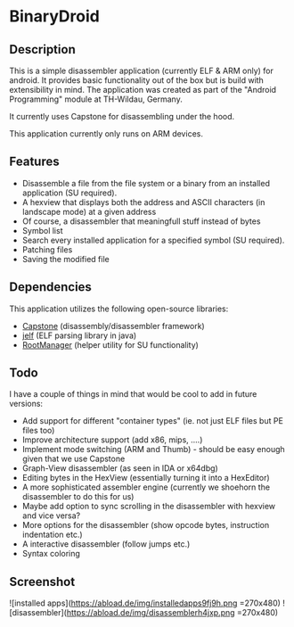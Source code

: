 # BinaryDroid

## Description

This is a simple disassembler application (currently ELF & ARM only) for android. It provides basic functionality out of the box but is build with extensibility in mind.
The application was created as part of the "Android Programming" module at TH-Wildau, Germany.

It currently uses Capstone for disassembling under the hood.

This application currently only runs on ARM devices.

## Features
- Disassemble a file from the file system or a binary from an installed application (SU required).
 - A hexview that displays both the address and ASCII characters (in landscape mode) at a given address
 - Of course, a disassembler that meaningfull stuff instead of bytes
 - Symbol list
- Search every installed application for a specified symbol (SU required).
- Patching files
- Saving the modified file

## Dependencies
This application utilizes the following open-source libraries:
- [Capstone](https://github.com/aquynh/capstone) (disassembly/disassembler framework)
- [jelf](https://github.com/fornwall/jelf) (ELF parsing library in java)
- [RootManager](https://github.com/Chrisplus/RootManager) (helper utility for SU functionality)

## Todo
I have a couple of things in mind that would be cool to add in future versions:
- Add support for different "container types" (ie. not just ELF files but PE files too)
- Improve architecture support (add x86, mips, ....)
- Implement mode switching (ARM and Thumb) - should be easy enough given that we use Capstone
- Graph-View disassembler (as seen in IDA or x64dbg)
- Editing bytes in the HexView (essentially turning it into a HexEditor)
- A more sophisticated assembler engine (currently we shoehorn the disassembler to do this for us)
- Maybe add option to sync scrolling in the disassembler with hexview and vice versa?
- More options for the disassembler (show opcode bytes, instruction indentation etc.)
- A interactive disassembler (follow jumps etc.)
- Syntax coloring

## Screenshot

![installed apps](https://abload.de/img/installedapps9fj9h.png =270x480)
![disassembler](https://abload.de/img/disassemblerh4jxp.png =270x480)